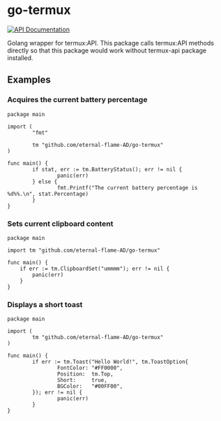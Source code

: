 # go-termux

[![API Documentation](https://img.shields.io/badge/api-GoDoc-blue.svg?style=flat-square)](https://godoc.org/github.com/xconstruct/go-termux)

Golang wrapper for termux:API. This package calls termux:API methods directly so that this package would work without termux-api package installed.

## Examples

### Acquires the current battery percentage

```golang
package main

import (
        "fmt"

        tm "github.com/eternal-flame-AD/go-termux"
)

func main() {
        if stat, err := tm.BatteryStatus(); err != nil {
                panic(err)
        } else {
                fmt.Printf("The current battery percentage is %d%%.\n", stat.Percentage)
        }
}
```

### Sets current clipboard content
```golang
package main

import tm "github.com/eternal-flame-AD/go-termux"

func main() {
    if err := tm.ClipboardSet("ummmm"); err != nil {
        panic(err)
    }
}
```

### Displays a short toast
```golang
package main

import (
        tm "github.com/eternal-flame-AD/go-termux"
)

func main() {
        if err := tm.Toast("Hello World!", tm.ToastOption{
                FontColor: "#FF0000",
                Position:  tm.Top,
                Short:     true,
                BGColor:   "#00FF00",
        }); err != nil {
                panic(err)
        }
}
```